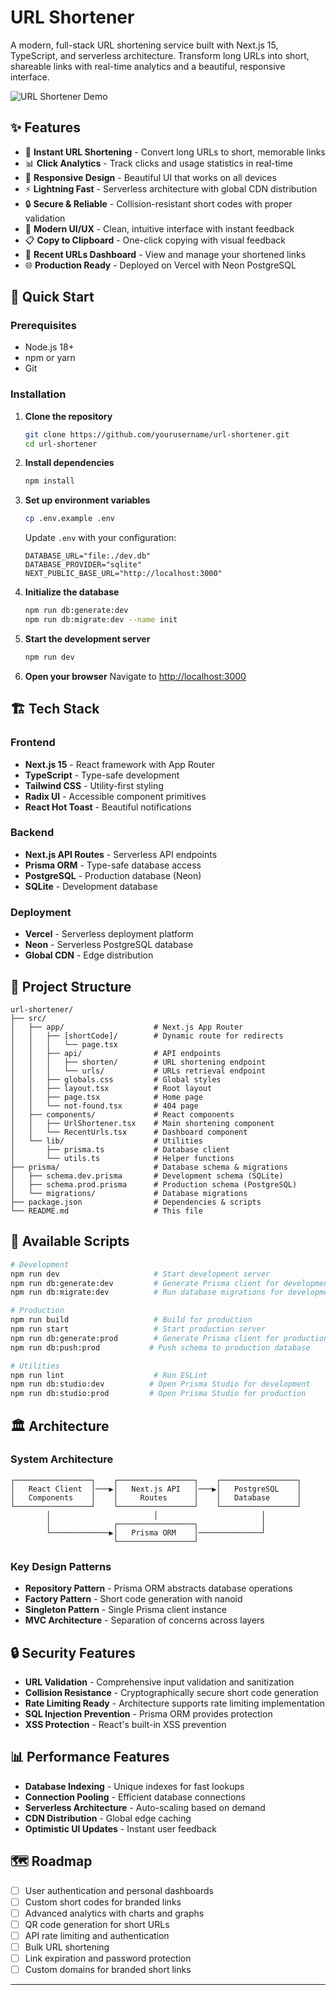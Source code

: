 # URL Shortener

A modern, full-stack URL shortening service built with Next.js 15, TypeScript, and serverless architecture. Transform long URLs into short, shareable links with real-time analytics and a beautiful, responsive interface.

![URL Shortener Demo](https://via.placeholder.com/800x400/2563eb/ffffff?text=URL+Shortener+Demo)

## ✨ Features

- 🔗 **Instant URL Shortening** - Convert long URLs to short, memorable links
- 📊 **Click Analytics** - Track clicks and usage statistics in real-time
- 📱 **Responsive Design** - Beautiful UI that works on all devices
- ⚡ **Lightning Fast** - Serverless architecture with global CDN distribution
- 🔒 **Secure & Reliable** - Collision-resistant short codes with proper validation
- 🎨 **Modern UI/UX** - Clean, intuitive interface with instant feedback
- 📋 **Copy to Clipboard** - One-click copying with visual feedback
- 🔄 **Recent URLs Dashboard** - View and manage your shortened links
- 🌐 **Production Ready** - Deployed on Vercel with Neon PostgreSQL

## 🚀 Quick Start

### Prerequisites

- Node.js 18+
- npm or yarn
- Git

### Installation

1. **Clone the repository**

   ```bash
   git clone https://github.com/yourusername/url-shortener.git
   cd url-shortener
   ```

2. **Install dependencies**

   ```bash
   npm install
   ```

3. **Set up environment variables**

   ```bash
   cp .env.example .env
   ```

   Update `.env` with your configuration:

   ```env
   DATABASE_URL="file:./dev.db"
   DATABASE_PROVIDER="sqlite"
   NEXT_PUBLIC_BASE_URL="http://localhost:3000"
   ```

4. **Initialize the database**

   ```bash
   npm run db:generate:dev
   npm run db:migrate:dev --name init
   ```

5. **Start the development server**

   ```bash
   npm run dev
   ```

6. **Open your browser**
   Navigate to [http://localhost:3000](http://localhost:3000)

## 🏗️ Tech Stack

### Frontend

- **Next.js 15** - React framework with App Router
- **TypeScript** - Type-safe development
- **Tailwind CSS** - Utility-first styling
- **Radix UI** - Accessible component primitives
- **React Hot Toast** - Beautiful notifications

### Backend

- **Next.js API Routes** - Serverless API endpoints
- **Prisma ORM** - Type-safe database access
- **PostgreSQL** - Production database (Neon)
- **SQLite** - Development database

### Deployment

- **Vercel** - Serverless deployment platform
- **Neon** - Serverless PostgreSQL database
- **Global CDN** - Edge distribution

## 📁 Project Structure

```
url-shortener/
├── src/
│   ├── app/                    # Next.js App Router
│   │   ├── [shortCode]/        # Dynamic route for redirects
│   │   │   └── page.tsx
│   │   ├── api/                # API endpoints
│   │   │   ├── shorten/        # URL shortening endpoint
│   │   │   └── urls/           # URLs retrieval endpoint
│   │   ├── globals.css         # Global styles
│   │   ├── layout.tsx          # Root layout
│   │   ├── page.tsx            # Home page
│   │   └── not-found.tsx       # 404 page
│   ├── components/             # React components
│   │   ├── UrlShortener.tsx    # Main shortening component
│   │   └── RecentUrls.tsx      # Dashboard component
│   └── lib/                    # Utilities
│       ├── prisma.ts           # Database client
│       └── utils.ts            # Helper functions
├── prisma/                     # Database schema & migrations
│   ├── schema.dev.prisma       # Development schema (SQLite)
│   ├── schema.prod.prisma      # Production schema (PostgreSQL)
│   └── migrations/             # Database migrations
├── package.json                # Dependencies & scripts
└── README.md                   # This file
```

## 🔧 Available Scripts

```bash
# Development
npm run dev                     # Start development server
npm run db:generate:dev         # Generate Prisma client for development
npm run db:migrate:dev          # Run database migrations for development

# Production
npm run build                   # Build for production
npm run start                   # Start production server
npm run db:generate:prod        # Generate Prisma client for production
npm run db:push:prod           # Push schema to production database

# Utilities
npm run lint                    # Run ESLint
npm run db:studio:dev          # Open Prisma Studio for development
npm run db:studio:prod         # Open Prisma Studio for production
```

## 🏛️ Architecture

### System Architecture

```
┌─────────────────┐    ┌─────────────────┐    ┌─────────────────┐
│   React Client  │───▶│   Next.js API   │───▶│   PostgreSQL    │
│   Components    │    │     Routes      │    │   Database      │
└─────────────────┘    └─────────────────┘    └─────────────────┘
        │                       │                       │
        │              ┌─────────────────┐              │
        └─────────────▶│   Prisma ORM    │──────────────┘
                       └─────────────────┘
```

### Key Design Patterns

- **Repository Pattern** - Prisma ORM abstracts database operations
- **Factory Pattern** - Short code generation with nanoid
- **Singleton Pattern** - Single Prisma client instance
- **MVC Architecture** - Separation of concerns across layers

## 🔒 Security Features

- **URL Validation** - Comprehensive input validation and sanitization
- **Collision Resistance** - Cryptographically secure short code generation
- **Rate Limiting Ready** - Architecture supports rate limiting implementation
- **SQL Injection Prevention** - Prisma ORM provides protection
- **XSS Protection** - React's built-in XSS prevention

## 📊 Performance Features

- **Database Indexing** - Unique indexes for fast lookups
- **Connection Pooling** - Efficient database connections
- **Serverless Architecture** - Auto-scaling based on demand
- **CDN Distribution** - Global edge caching
- **Optimistic UI Updates** - Instant user feedback

## 🗺️ Roadmap

- [ ] User authentication and personal dashboards
- [ ] Custom short codes for branded links
- [ ] Advanced analytics with charts and graphs
- [ ] QR code generation for short URLs
- [ ] API rate limiting and authentication
- [ ] Bulk URL shortening
- [ ] Link expiration and password protection
- [ ] Custom domains for branded short links

---
